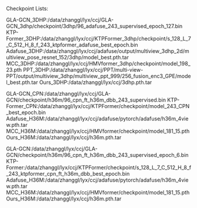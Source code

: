 Checkpoint Lists:

GLA-GCN_3DHP:/data/zhanggl/lyx/ccj/GLA-GCN_3dhp/checkpoint/3dhp/96_adafuse_243_supervised_epoch_127.bin
KTP-Former_3DHP:/data/zhanggl/lyx/ccj/KTPFormer_3dhp/checkpoint/s_128_L_7_C_512_H_8_f_243_ktpformer_adafuse_best_epoch.bin
Adafuse_3DHP:/data/zhanggl/lyx/ccj/adafuse/output/multiview_3dhp_2d/multiview_pose_resnet_152/3dhp/model_best.pth.tar
MCC_3DHP:/data/zhanggl/lyx/ccj/HMVformer_3dhp/checkpoint/model_198_23.pth
PPT_3DHP:/data/zhanggl/lyx/ccj/PPT/multi-view-PPT/output/multiview_3dhp/multiview_ppt_999/256_fusion_enc3_GPE/model_best.pth.tar
Ours_3DHP:/data/zhanggl/lyx/ccj/3dhp.pth.tar

GLA-GCN_CPN:/data/zhanggl/lyx/ccj/GLA-GCN/checkpoint/h36m/96_cpn_ft_h36m_dbb_243_supervised.bin
KTP-Former_CPN:/data/zhanggl/lyx/ccj/KTPFormer/checkpoint/model_243_CPN_best_epoch.bin
Adafuse_H36M:/data/zhanggl/lyx/ccj/adafuse/pytorch/adafuse/h36m_4view.pth.tar
MCC_H36M:/data/zhanggl/lyx/ccj/HMVformer/checkpoint/model_181_15.pth
Ours_H36M:/data/zhanggl/lyx/ccj/h36m.pth.tar

GLA-GCN:/data/zhanggl/lyx/ccj/GLA-GCN/checkpoint/h36m/96_cpn_ft_h36m_dbb_243_supervised_epoch_6.bin
KTP-Former:/data/zhanggl/lyx/ccj/KTPFormer/checkpoint/s_128_L_7_C_512_H_8_f_243_ktpformer_cpn_ft_h36m_dbb_best_epoch.bin
Adafuse_H36M:/data/zhanggl/lyx/ccj/adafuse/pytorch/adafuse/h36m_4view.pth.tar
MCC_H36M:/data/zhanggl/lyx/ccj/HMVformer/checkpoint/model_181_15.pth
Ours_H36M:/data/zhanggl/lyx/ccj/h36m.pth.tar
